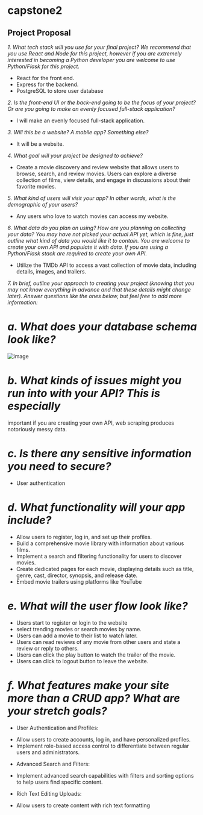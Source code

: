 # capstone2
## Project Proposal 
*1. What tech stack will you use for your final project? We recommend that you use
React and Node for this project, however if you are extremely interested in
becoming a Python developer you are welcome to use Python/Flask for this
project.*
- React for the front end.
- Express for the backend.
- PostgreSQL to store user database
  
*2. Is the front-end UI or the back-end going to be the focus of your project? Or are
you going to make an evenly focused full-stack application?*
- I will make an evenly focused full-stack application.
  
*3. Will this be a website? A mobile app? Something else?*
- It will be a website.
  
*4. What goal will your project be designed to achieve?*
- Create a movie discovery and review website that allows users to browse, search, and review movies. Users can explore a diverse collection of films, view details, and engage in discussions about their favorite movies.
  
*5. What kind of users will visit your app? In other words, what is the demographic of
your users?*
- Any users who love to watch movies can access my website.
  
*6. What data do you plan on using? How are you planning on collecting your data?
You may have not picked your actual API yet, which is fine, just outline what kind
of data you would like it to contain. You are welcome to create your own API and
populate it with data. If you are using a Python/Flask stack are required to create
your own API.*
- Utilize the TMDb API to access a vast collection of movie data, including details, images, and trailers.
  
*7. In brief, outline your approach to creating your project (knowing that you may not
know everything in advance and that these details might change later). Answer
questions like the ones below, but feel free to add more information:*
# *a. What does your database schema look like?*
![image](https://github.com/Thingo2906/capstone2/assets/93515126/91f0bc5a-5a01-4413-b738-e1ff49a27d6b)


# *b. What kinds of issues might you run into with your API? This is especially*
important if you are creating your own API, web scraping produces
notoriously messy data.
# *c. Is there any sensitive information you need to secure?*
- User authentication 
# *d. What functionality will your app include?*
- Allow users to register, log in, and set up their profiles.
- Build a comprehensive movie library with information about various films.
- Implement a search and filtering functionality for users to discover movies.
- Create dedicated pages for each movie, displaying details such as title, genre, cast, director, synopsis, and release date.
- Embed movie trailers using platforms like YouTube
# *e. What will the user flow look like?*
- Users start to register or login to the website
- select trending movies or search movies by name.
- Users can add a movie to their list to watch later.
- Users can read reviews of any movie from other users and state a review or reply to others.
- Users can click the play button to watch the trailer of the movie.
- Users can click to logout button to leave the website.
# *f. What features make your site more than a CRUD app? What are your stretch goals?*
- User Authentication and Profiles:
+ Allow users to create accounts, log in, and have personalized profiles.
+ Implement role-based access control to differentiate between regular users and administrators.

- Advanced Search and Filters:
+ Implement advanced search capabilities with filters and sorting options to help users find specific content.

- Rich Text Editing Uploads:
+ Allow users to create content with rich text formatting 
